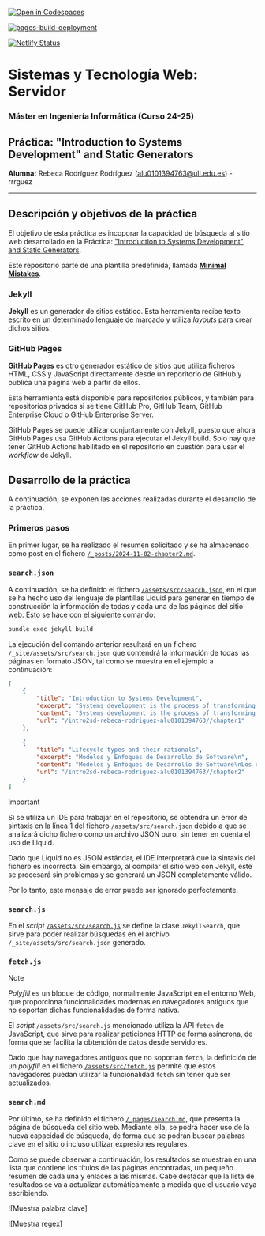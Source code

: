 [![Open in Codespaces](https://classroom.github.com/assets/launch-codespace-2972f46106e565e64193e422d61a12cf1da4916b45550586e14ef0a7c637dd04.svg)](https://classroom.github.com/open-in-codespaces?assignment_repo_id=16674305)

[![pages-build-deployment](https://github.com/ULL-MII-SYTWS-2425/intro2sd-rebeca-rodriguez-alu0101394763/actions/workflows/pages/pages-build-deployment/badge.svg?branch=gh-pages)](https://github.com/ULL-MII-SYTWS-2425/intro2sd-rebeca-rodriguez-alu0101394763/actions/workflows/pages/pages-build-deployment)

[![Netlify Status](https://api.netlify.com/api/v1/badges/2544b7a0-0bf3-4e13-81a2-84a67e633a22/deploy-status)](https://app.netlify.com/sites/intro2sd-rebeca-rodriguez/deploys)

# Sistemas y Tecnología Web: Servidor
### Máster en Ingeniería Informática (Curso 24-25)
## Práctica: "Introduction to Systems Development" and Static Generators

**Alumna:** Rebeca Rodríguez Rodríguez (alu0101394763@ull.edu.es) - rrrguez

---

## Descripción y objetivos de la práctica
El objetivo de esta práctica es incoporar la capacidad de búsqueda al sitio web desarrollado en la Práctica: <ins>"Introduction to Systems Development" and Static Generators</ins>.

Este repositorio parte de una plantilla predefinida, llamada [**Minimal Mistakes**](https://mmistakes.github.io/minimal-mistakes/docs/quick-start-guide/).

### Jekyll
**Jekyll** es un generador de sitios estático. Esta herramienta recibe texto escrito en un determinado lenguaje de marcado y utiliza _layouts_ para crear dichos sitios.

### GitHub Pages
**GitHub Pages** es otro generador estático de sitios que utiliza ficheros HTML, CSS y JavaScript directamente desde un reporitorio de GitHub y publica una página web a partir de ellos.

Esta herramienta está disponible para repositorios públicos, y también para repositorios privados si se tiene GitHub Pro, GitHub Team, GitHub Enterprise Cloud o GitHub Enterprise Server.

GitHub Pages se puede utilizar conjuntamente con Jekyll, puesto que ahora GitHub Pages usa GitHub Actions para ejecutar el Jekyll build. Solo hay que tener GitHub Actions habilitado en el repositorio en cuestión para usar el _workflow_ de Jekyll.

## Desarrollo de la práctica
A continuación, se exponen las acciones realizadas durante el desarrollo de la práctica.

### Primeros pasos
En primer lugar, se ha realizado el resumen solicitado y se ha almacenado como post en el fichero [`/_posts/2024-11-02-chapter2.md`](/_posts/2024-11-02-chapter2.md).

### `search.json`
A continuación, se ha definido el fichero [`/assets/src/search.json`](/assets/src/search.json), en el que se ha hecho uso del lenguaje de plantillas Liquid para generar en tiempo de construcción la información de todas y cada una de las páginas del sitio web. Esto se hace con el siguiente comando:

```bash
bundle exec jekyll build
```

La ejecución del comando anterior resultará en un fichero `/_site/assets/src/search.json` que contendrá la información de todas las páginas en formato JSON, tal como se muestra en el ejemplo a continuación:

```json
[
    {
        "title": "Introduction to Systems Development",
        "excerpt": "Systems development is the process of transforming business requirements into an operational IT system through a structured sequence of stages. These stages typically include the following:\n",
        "content": "Systems development is the process of transforming business requirements into an operational IT system through a structured sequence of stages. These stages typically include the following:\n\n\n  \n    Feasibility studies.\n  \n  \n    Requirements engineering.\n  \n  \n    System design.\n  \n  \n    Software development.\n  \n  \n    Testing.\n  \n  \n    Implementation.\n  \n\n\nThe goal is to create more reliable and manageable systems, reducing reliance on individual developer competence by introducing standardized processes.\n\n\n\nThe following are the relationships of systems development to other disciplines:\n\n\n  \n    Project management plays a crucial role in coordinating resources and ensuring that all stakeholders are aligned with the project goals.\n  \n  \n    Business analysis focuses on identifying business problems and opportunities, often involving IT solutions, and managing system requirements.\n  \n  \n    Systems architecture involves designing a coherent IT infrastructure to support organizational growth.\n  \n  \n    Testing ensures that the developed system functions as expected, even though no system can be guaranteed to be completely error-free.\n  \n  \n    Configuration management tracks system components and changes.\n  \n  \n    Quality control processes and assurance ensures the system meets predefined standards and establishes standards, respectively.\n  \n  \n    Service management involves maintaining IT services and infrastructure, ensuring smooth operations and continuous support after the system is deployed.\n  \n\n\n\n\nOn the other hand, offshoring and outsourcing have significantly influenced systems development.\n\nOffshoring involves leveraging lower-cost, high-quality development resources in other countries, like India or Eastern European nations, while outsourcing refers to handing over development work to specialized IT firms.\n\nBoth practices offer cost savings but come with potential downsides, such as communication challenges (in offshoring) and a loss of direct control over critical systems (in outsourcing).\n\n\n\n\n  Ahmed, Tahir, et al. Developing Information Systems : Practical guidance for IT professionals, edited by James Cadle, BCS Learning &amp; Development Limited, 2014. ProQuest Ebook Central, http://ebookcentral.proquest.com/lib/bull-ebooks/detail.action?docID=1713962.\n\n\n\n\nA continuación, se muestran los contenidos de la colección examples:\n\nEjemplo 1\nEjemplo 1 de la colección 'examples'\n\nEjemplo 2\nEjemplo 2 de la colección 'examples'\n\nEjemplo 3\nEjemplo 3 de la colección 'examples'\n\n\n\nY se accede al archivo /_data/examples.json:\n\nExample 1\nEste es el ejemplo 1\n\nExample 2\nEste es el ejemplo 2\n\nExample 3\nEste es el ejemplo 3\n",
        "url": "/intro2sd-rebeca-rodriguez-alu0101394763//chapter1"
    },
    
    {
        "title": "Lifecycle types and their rationals",
        "excerpt": "Modelos y Enfoques de Desarrollo de Software\n",
        "content": "Modelos y Enfoques de Desarrollo de Software\nLos enfoques de desarrollo de software varían en sus características, aplicabilidad y adaptabilidad a diferentes tipos de proyectos. Entre los modelos más destacados se encuentran:\n\n\n  Modelos Evolutivos e Iterativos:\n\n\n\n  \n    Spiral: Propone un desarrollo iterativo basado en prototipos y gestión de riesgos. En cada ciclo se revisan objetivos, se identifican riesgos, se desarrollan prototipos y se planifican iteraciones. Este modelo es efectivo para proyectos de alta complejidad, aunque requiere una gestión rigurosa para evitar incrementos en el alcance.\n  \n  \n    DSDM: Enfocado en iteraciones rápidas y entregas incrementales, DSDM aplica principios de negocio, colaboración y control, siendo adecuado para proyectos orientados al negocio. Se le percibe tanto como un marco de gestión de proyectos, lo que puede dificultar su implementación en desarrollos de menor envergadura.\n  \n  \n    Scrum: Popular en equipos pequeños, usa ciclos cortos llamados “sprints” para entregar versiones funcionales del producto. Si bien facilita la adaptación a cambios, requiere alta colaboración del cliente y puede ser difícil de escalar en proyectos complejos.\n  \n\n\n\n  \n    Modelos Ágiles:\nEl Agile Manifesto de 2001 impulsó un enfoque centrado en la flexibilidad, priorizando la interacción sobre la documentación y la colaboración con el cliente sobre la negociación contractual. Las metodologías ágiles funcionan bien en entornos colaborativos, aunque enfrentan dificultades en equipos grandes, sistemas complejos o proyectos con altos requisitos regulatorios. Estos métodos pueden combinarse con enfoques tradicionales para cumplir con normas estrictas.\n  \n  \n    Modelos Estructurados y Lineales:\n  \n\n\n\n  \n    Waterfall y SSADM: Basados en etapas lineales, estos modelos requieren un enfoque de planificación y documentación detallada, siendo eficaces cuando las especificaciones son estables. SSADM, específicamente, añade análisis de negocio en etapas tempranas, aunque su linealidad puede provocar revisiones continuas en entornos cambiantes.\n  \n  \n    RUP (Rational Unified Process): Modelo iterativo y adaptable, es especialmente útil para proyectos complejos y de alto riesgo, aunque su flexibilidad lo hace complejo de personalizar y costoso para proyectos menores.\n  \n\n\n\n  Lean Software Development:\n\n\nInspirado en la manufactura lean de Toyota, este enfoque se centra en eliminar desperdicios, maximizar el valor al cliente y mejorar continuamente. Ideal para combinar con otros métodos (como Scrum), Lean optimiza el flujo de trabajo sin imponer una estructura rígida de desarrollo.\n\nSelección de Enfoques según Factores Clave\n\n  \n    Complejidad y requisitos: Proyectos simples pueden beneficiarse de modelos lineales, mientras que los más complejos requieren enfoques que manejen el riesgo, como Spiral o RUP.\n  \n  \n    Adaptabilidad a Cambios: Los enfoques iterativos y ágiles permiten incorporar cambios continuos en los requisitos, especialmente útiles en proyectos dinámicos.\n  \n  \n    Riesgo y Regulación: En proyectos con altos requisitos de regulación, los modelos que enfatizan documentación (como V-Model o Waterfall) o metodologías ágiles con control (como DSDM) son preferibles.\nEn conclusión, la elección del enfoque adecuado depende de factores específicos del proyecto como la complejidad, estabilidad de requisitos y participación del cliente.\n  \n\n\n\n\n\n  Ahmed, Tahir, et al. Developing Information Systems : Practical guidance for IT professionals, edited by James Cadle, BCS Learning &amp; Development Limited, 2014. ProQuest Ebook Central, http://ebookcentral.proquest.com/lib/bull-ebooks/detail.action?docID=1713962.\n\n\n\n\n",
        "url": "/intro2sd-rebeca-rodriguez-alu0101394763//chapter2"
    }
]   
```

> [!IMPORTANT]
> Si se utiliza un IDE para trabajar en el repositorio, se obtendrá un error de sintaxis en la línea 1 del fichero `/assets/src/search.json` debido a que se analizará dicho fichero como un archivo JSON puro, sin tener en cuenta el uso de Liquid. 
>
> Dado que Liquid no es JSON estándar, el IDE interpretará que la sintaxis del fichero es incorrecta. Sin embargo, al compilar el sitio web con Jekyll, este se procesará sin problemas y se generará un JSON completamente válido.
>
> Por lo tanto, este mensaje de error puede ser ignorado perfectamente.

### `search.js`
En el *script* [`/assets/src/search.js`](/assets/src/search.js) se define la clase `JekyllSearch`, que sirve para poder realizar búsquedas en el archivo `/_site/assets/src/search.json` generado.

### `fetch.js`

> [!NOTE]
> *Polyfill* es un bloque de código, normalmente JavaScript en el entorno Web, que proporciona funcionalidades modernas en navegadores antiguos que no soportan dichas funcionalidades de forma nativa.

El *script* `/assets/src/search.js` mencionado utiliza la API `fetch` de JavaScript, que sirve para realizar peticiones HTTP de forma asíncrona, de forma que se facilita la obtención de datos desde servidores.

Dado que hay navegadores antiguos que no soportan `fetch`, la definición de un *polyfill* en el fichero [`/assets/src/fetch.js`](/assets/src/fetch.js) permite que estos navegadores puedan utilizar la funcionalidad `fetch` sin tener que ser actualizados.

### `search.md`
Por último, se ha definido el fichero [`/_pages/search.md`](/_pages/search.md), que presenta la página de búsqueda del sitio web. Mediante ella, se podrá hacer uso de la nueva capacidad de búsqueda, de forma que se podrán buscar palabras clave en el sitio o incluso utilizar expresiones regulares.

Como se puede observar a continuación, los resultados se muestran en una lista que contiene los títulos de las páginas encontradas, un pequeño resumen de cada una y enlaces a las mismas. Cabe destacar que la lista de resultados se va a actualizar automáticamente a medida que el usuario vaya escribiendo.

![Muestra palabra clave]

![Muestra regex]